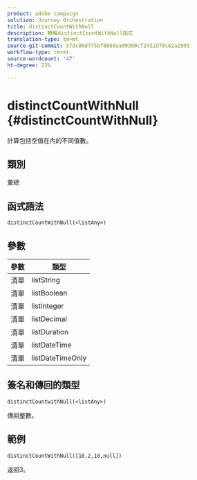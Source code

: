 ```yaml
---
product: adobe campaign
solution: Journey Orchestration
title: distinctCountWithNull
description: 瞭解distinctCountWithNull函式
translation-type: tm+mt
source-git-commit: 57dc86d775bf8860aa09300cf2432d70c62a2993
workflow-type: tm+mt
source-wordcount: '47'
ht-degree: 23%

---
```



# distinctCountWithNull {#distinctCountWithNull}

計算包括空值在內的不同值數。

## 類別

彙總

## 函式語法

`distinctCountWithNull(<listAny>)`

## 參數

| 參數 | 類型 |
|-----------|------------------|
| 清單 | listString |
| 清單 | listBoolean |
| 清單 | listInteger |
| 清單 | listDecimal |
| 清單 | listDuration |
| 清單 | listDateTime |
| 清單 | listDateTimeOnly |

## 簽名和傳回的類型

`distinctCountwithNull(<listAny>)`

傳回整數。

## 範例

`distinctCountWithNull([10,2,10,null])`

返回3。
